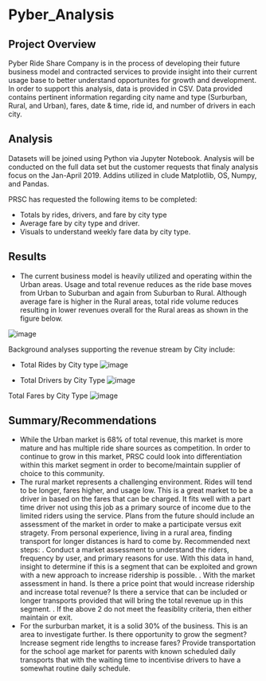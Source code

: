 # Pyber_Analysis
## Project Overview
Pyber Ride Share Company is in the process of developing their future business model and contracted services to provide insight into their current usage base to better understand opportunites for growth and development.  In order to support this analysis, data is provided in CSV. Data provided contains pertinent information regarding city name and type (Surburban, Rural, and Urban), fares, date & time, ride id, and number of drivers in each city.  

## Analysis 
Datasets will be joined using Python via Jupyter Notebook.  Analysis will be conducted on the full data set but the customer requests that finaly analysis focus on the Jan-April 2019. Addins utilized in
clude Matplotlib, OS, Numpy, and Pandas.

PRSC has requested the following items to be completed:
  * Totals by rides, drivers, and fare by city type
  * Average fare by city type and driver.
  * Visuals to understand weekly fare data by city type.  

## Results
 * The current business model is heavily utilized and operating within the Urban areas.  Usage and total revenue reduces as the ride base moves from Urban to Suburban and again from Suburban to Rural. Although average fare is higher in the Rural areas, total ride volume reduces resulting in lower revenues overall for the Rural areas as shown in the figure below. 

![image](https://user-images.githubusercontent.com/106294465/189780363-efe30dc9-8dec-4cc9-ba0f-68c68ac02454.png)

Background analyses supporting the revenue stream by City include:
 * Total Rides by City type
 ![image](https://user-images.githubusercontent.com/106294465/189784350-22ef8bc7-4d9c-433c-834c-630a9cda4703.png)

 * Total Drivers by City Type
![image](https://user-images.githubusercontent.com/106294465/189784533-2ff230f8-9b69-4089-86c6-54bc7833d244.png)

Total Fares by City Type
![image](https://user-images.githubusercontent.com/106294465/189785740-154ab69d-7969-4b66-9824-d8c785ee9adb.png)



## Summary/Recommendations
 *  While the Urban market is 68% of total revenue, this market is more mature and has multiple ride share sources as competition.  In order to continue to grow in this market, PRSC could look into differentiation within this market segment in order to become/maintain supplier of choice to this community.
 * The rural market represents a challenging environment.  Rides will tend to be longer, fares higher, and usage low. This is a great market to be a driver in based on the fares that can be charged.  It fits well with a part time driver not using this job as a primary source of income due to the limited riders using the service.  Plans from the future should include an assessment of the market in order to make a participate versus exit stragety.  From personal experience, living in a rural area, finding transport for longer distances is hard to come by.  Recommended next steps:
    . Conduct a market assessment to understand the riders, frequency by user, and primary reasons for use.  With this data in hand, insight to determine if this is a segment that can be exploited and grown with a new approach to increase ridership is possible.
    . With the market assessment in hand. Is there a price point that would increase ridership and increase total revenue?  Is there a service that can be included or longer transports provided that will bring the total revenue up in this segment.
    .  If the above 2 do not meet the feasiblity criteria, then either maintain or exit.
 * For the surburban market, it is a solid 30% of the business. This is an area to investigate further.  Is there opportunity to grow the segment? Increase segment ride lengths to increase fares?  Provide transportation for the school age market for parents with known scheduled daily transports that with the waiting time to incentivise drivers to have a somewhat routine daily schedule.
 
 

  
